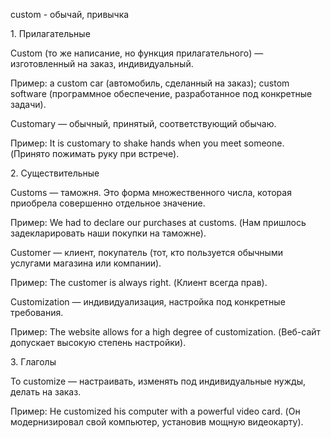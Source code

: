 custom - обычай, привычка



1\. Прилагательные

Custom (то же написание, но функция прилагательного) — изготовленный на заказ, индивидуальный.



Пример: a custom car (автомобиль, сделанный на заказ); custom software (программное обеспечение, разработанное под конкретные задачи).



Customary — обычный, принятый, соответствующий обычаю.



Пример: It is customary to shake hands when you meet someone. (Принято пожимать руку при встрече).



2\. Существительные

Customs — таможня. Это форма множественного числа, которая приобрела совершенно отдельное значение.



Пример: We had to declare our purchases at customs. (Нам пришлось задекларировать наши покупки на таможне).



Customer — клиент, покупатель (тот, кто пользуется обычными услугами магазина или компании).



Пример: The customer is always right. (Клиент всегда прав).



Customization — индивидуализация, настройка под конкретные требования.



Пример: The website allows for a high degree of customization. (Веб-сайт допускает высокую степень настройки).



3\. Глаголы

To customize — настраивать, изменять под индивидуальные нужды, делать на заказ.



Пример: He customized his computer with a powerful video card. (Он модернизировал свой компьютер, установив мощную видеокарту).

